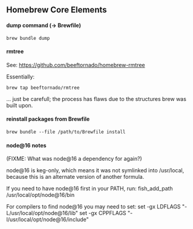 ## Homebrew Core Elements

#### dump command (-> Brewfile)

`brew bundle dump` <!-- cuz I always forget it -->

#### rmtree

See: https://github.com/beeftornado/homebrew-rmtree

Essentially:

`brew tap beeftornado/rmtree`

... just be carefull; the process has flaws due to the
    structures brew was built upon.

#### reinstall packages from Brewfile

`brew bundle --file /path/to/Brewfile install`

#### node@16 notes

(FIXME: What was node@16 a dependency for again?)

node@16 is keg-only, which means it was not symlinked into /usr/local,
because this is an alternate version of another formula.

If you need to have node@16 first in your PATH, run:
  fish_add_path /usr/local/opt/node@16/bin

For compilers to find node@16 you may need to set:
  set -gx LDFLAGS "-L/usr/local/opt/node@16/lib"
  set -gx CPPFLAGS "-I/usr/local/opt/node@16/include"

